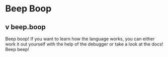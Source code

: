 # Beep Boop
## v beep.boop
Beep boop! If you want to learn how the language works, you can either work it out yourself with the help of the
 debugger or take a look at the docs! Beep beep!
